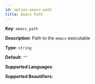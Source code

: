 ```yaml
---
id: option-emacs-path
title: Emacs Path
---
```

**Key**: `emacs_path`

**Description**: Path to the `emacs` executable

**Type**: `string`

**Default**: `""`

**Supported Languages**: 

**Supported Beautifiers**: 
